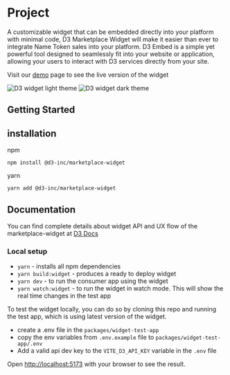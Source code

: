 # Project

A customizable widget that can be embedded directly into your platform with minimal code, D3 Marketplace Widget will make it easier than ever to integrate Name Token sales into your platform. D3 Embed is a simple yet powerful tool designed to seamlessly fit into your website or application, allowing your users to interact with D3 services directly from your site.

Visit our [demo](https://d3-inc.github.io/marketplace-widget/) page to see the live version of the widget

![D3 widget light theme](https://cdn.d3.app/assets/widgets/widget-light.png)
![D3 widget dark theme](https://cdn.d3.app/assets/widgets/widget-dark.png)

## Getting Started

## installation

npm

`npm install @d3-inc/marketplace-widget`

yarn

`yarn add @d3-inc/marketplace-widget`

## Documentation

You can find complete details about widget API and UX flow of the marketplace-widget at [D3 Docs](https://docs.d3.app/channel-partner-integrations/d3-embed)

### Local setup

- `yarn` - installs all npm dependencies
- `yarn build:widget` - produces a ready to deploy widget
- `yarn dev` - to run the consumer app using the widget
- `yarn watch:widget` - to run the widget in watch mode. This will show the real time changes in the test app

To test the widget locally, you can do so by cloning this repo and running the test app, which is using latest version of the widget.

- create a .env file in the `packages/widget-test-app`
- copy the env variables from `.env.example` file to `packages/widget-test-app/.env`
- Add a valid api dev key to the `VITE_D3_API_KEY` variable in the `.env` file

Open [http://localhost:5173](http://localhost:5173) with your browser to see the result.
